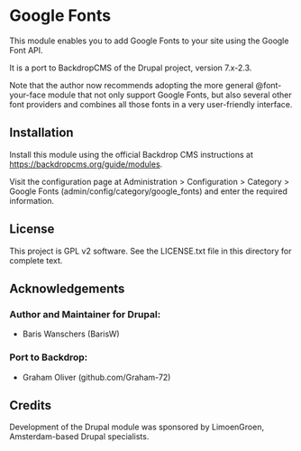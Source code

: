 # Google Fonts

This module enables you to add Google Fonts to your site using the 
Google Font API.

It is a port to BackdropCMS of the Drupal project, version 7.x-2.3.

Note that the author now recommends adopting the more general 
@font-your-face module that not only support Google Fonts, 
but also several other font providers and combines all those fonts 
in a very user-friendly interface. 


## Installation

Install this module using the official Backdrop CMS instructions at 
https://backdropcms.org/guide/modules.

Visit the configuration page at 
Administration > Configuration > Category >  Google Fonts 
(admin/config/category/google_fonts) 
and enter the required information.


## License

This project is GPL v2 software. See the LICENSE.txt file 
in this directory for complete text.

## Acknowledgements

### Author and Maintainer for Drupal:

+ Baris Wanschers (BarisW)


### Port to Backdrop:

+ Graham Oliver (github.com/Graham-72)


## Credits

Development of the Drupal module was sponsored by 
LimoenGroen, Amsterdam-based Drupal specialists.




